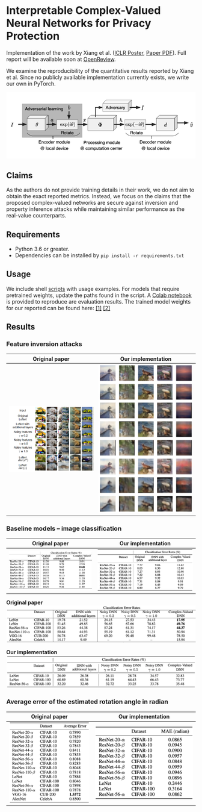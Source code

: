 # Interpretable Complex-Valued Neural Networks for Privacy Protection

Implementation of the work by Xiang et al. ([ICLR Poster](https://iclr.cc/virtual/poster_S1xFl64tDr.html), [Paper PDF](http://www.openreview.net/pdf?id=S1xFl64tDr)).
Full report will be available soon at [OpenReview](https://api.openreview.net/forum?id=XX26O1HXupp&noteId=rQEKyH2LlHa).

We examine the reproducibility of the quantitative results reported by Xiang et al. Since no publicly available implementation currently exists, we write our own in PyTorch.

![Structure of the complex-valued neural network](assets/complex-CNN-structure.png?raw=true)

## Claims
As the authors do not provide training details in their work, we do not aim to obtain the exact reported metrics. Instead, we focus on the claims that the proposed complex-valued networks are secure against inversion and property inference attacks while maintaining similar performance as the real-value counterparts.

## Requirements
- Python 3.6 or greater.
- Dependencies can be installed by `pip install -r requirements.txt` 

## Usage
We include shell [scripts](scripts/) with usage examples. For models that require pretrained weights, update the paths found in the script. A [Colab notebook](https://colab.research.google.com/drive/1ZFEJxBh7IpgF-VnmGrUCkZOgsFiyr3fH?usp=sharing) is provided to reproduce are evaluation results. 
The trained model weights for our reported can be found here: 
[[1]](https://drive.google.com/drive/folders/1r2ALBrRja0fnRMD1STps96XTIXIY2P3G?usp=sharing) 
[[2]](https://drive.google.com/file/d/1JF1VrWDQJkDCFvdschQDIPtsH8sAkpS3/view?usp=sharing) 

## Results
### Feature inversion attacks
|Original paper   |Our implementation   |
|-----------------|---------------------|
|![](assets/attack-original.png)|![](assets/attack-ours.png)|

### Baseline models – image classification
|Original paper   |Our implementation   |
|-----------------|---------------------|
|![](assets/classification-errors-original.png)|![](assets/classification-errors-ours.png)|

**Original paper**
![](assets/classification-errors-2-original.png)

**Our implementation**
![](assets/classification-errors-2-ours.png)

### Average error of the estimated rotation angle in radian
|Original paper   |Our implementation   |
|-----------------|---------------------|
|![](assets/angle-attack-original.png)|![](assets/angle-attack-ours.png)|

